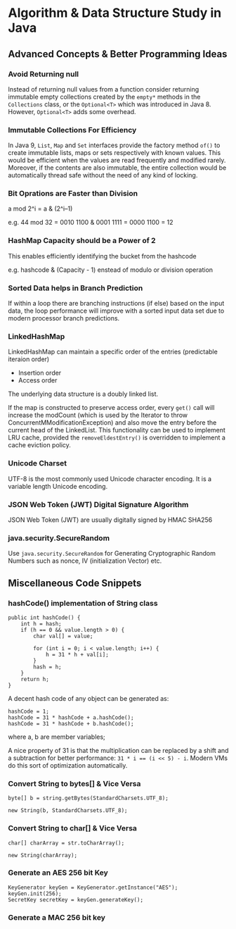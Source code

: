 # Algorithm & Data Structure Study in Java

## Advanced Concepts & Better Programming Ideas

### Avoid Returning null

Instead of returning null values from a function consider returning immutable empty collections created by the `empty*` methods in the `Collections` class, or the `Optional<T>` which was introduced in Java 8. However, `Optional<T>` adds some overhead.

### Immutable Collections For Efficiency

In Java 9, `List`, `Map` and `Set` interfaces provide the factory method `of()` to create immutable lists, maps or sets respectively with known values. This would be efficient when the values are read frequently and modified rarely. Moreover, if the contents are also immutable, the entire collection would be automatically thread safe without the need of any kind of locking.

### Bit Oprations are Faster than Division

a mod 2^i = a & (2^i–1)

e.g. 44 mod 32 = 0010 1100 & 0001 1111 = 0000 1100 = 12

### HashMap Capacity should be a Power of 2

This enables efficiently identifying the bucket from the hashcode

e.g. hashcode & (Capacity - 1) enstead of modulo or division operation

### Sorted Data helps in Branch Prediction

If within a loop there are branching instructions (if else) based on the input data, the loop performance will improve with a sorted input data set due to modern processor branch predictions.

### LinkedHashMap

LinkedHashMap can maintain a specific order of the entries (predictable iteraion order)
- Insertion order
- Access order

The underlying data structure is a doubly linked list.

If the map is constructed to preserve access order, every `get()` call will increase the modCount (which is used by the Iterator to throw ConcurrentMModificationException) and also move the entry before the current head of the LinkedList. This functionality can be used to implement LRU cache, provided the `removeEldestEntry()` is overridden to implement a cache eviction policy.

### Unicode Charset

UTF-8 is the most commonly used Unicode character encoding. It is a variable length Unicode encoding.

### JSON Web Token (JWT) Digital Signature Algorithm

JSON Web Token (JWT) are usually digitally signed by HMAC SHA256

### java.security.SecureRandom

Use `java.security.SecureRandom` for Generating Cryptographic Random Numbers such as nonce, IV (initialization Vector) etc.

## Miscellaneous Code Snippets

### hashCode() implementation of String class

    public int hashCode() {
        int h = hash;
        if (h == 0 && value.length > 0) {
            char val[] = value;

            for (int i = 0; i < value.length; i++) {
                h = 31 * h + val[i];
            }
            hash = h;
        }
        return h;
    }

A decent hash code of any object can be generated as:

    hashCode = 1;
    hashCode = 31 * hashCode + a.hashCode();
    hashCode = 31 * hashCode + b.hashCode();

where a, b are member variables;

A nice property of 31 is that the multiplication can be replaced by a shift and a subtraction for better performance: `31 * i == (i << 5) - i`. Modern VMs do this sort of optimization automatically.

### Convert String to bytes[] & Vice Versa

    byte[] b = string.getBytes(StandardCharsets.UTF_8);

    new String(b, StandardCharsets.UTF_8);

### Convert String to char[] & Vice Versa

    char[] charArray = str.toCharArray();

    new String(charArray);

### Generate an AES 256 bit Key

    KeyGenerator keyGen = KeyGenerator.getInstance("AES");
    keyGen.init(256);
    SecretKey secretKey = keyGen.generateKey();

### Generate a MAC 256 bit key

